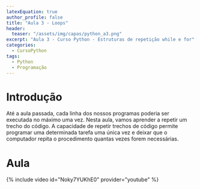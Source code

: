 ```yaml
---
latexEquation: true
author_profile: false
title: "Aula 3 - Loops"
header:
  teaser: "/assets/img/capas/python_a3.png"
excerpt: "Aula 3 - Curso Python - Estruturas de repetição while e for"
categories:
  - CursoPython
tags:
  - Python
  - Programação
---
```


# Introdução
Até a aula passada, cada linha dos nossos programas poderia ser executada no máximo uma vez. Nesta aula, vamos aprender a repetir um trecho do código. A capacidade de repetir trechos de código permite programar uma determinada tarefa uma única vez e deixar que o computador repita o procedimento quantas vezes forem necessárias.

# Aula
{% include video id="Noky7YUKhE0" provider="youtube" %}
